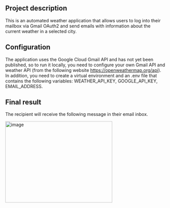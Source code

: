 ## Project description

This is an automated weather application that allows users to log into their mailbox via Gmail OAuth2 and send emails with information about the current weather in a selected city.

## Configuration

The application uses the Google Cloud Gmail API and has not yet been published, so to run it locally, you need to configure your own Gmail API and weather API (from the following website https://openweathermap.org/api).
In addition, you need to create a virtual environment and an .env file that contains the following variables: WEATHER_API_KEY, GOOGLE_API_KEY, EMAIL_ADDRESS.

## Final result

The recipient will receive the following message in their email inbox.

<img width="337" height="257" alt="image" src="https://github.com/user-attachments/assets/0a04b046-3b3d-4792-8fba-6c2798c50df8" />
